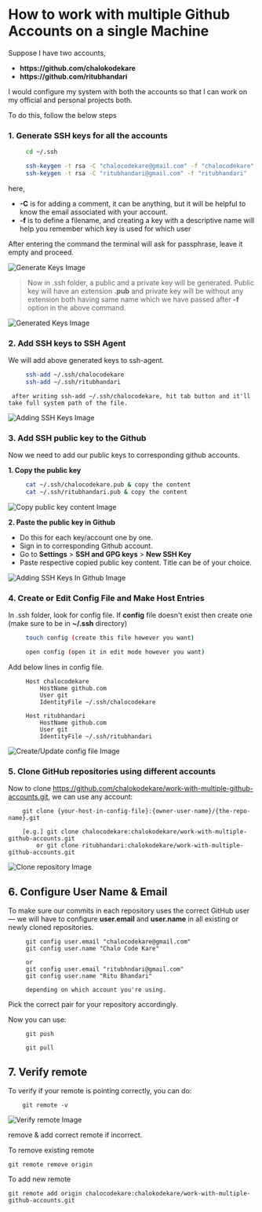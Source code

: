 # How to work with multiple Github Accounts on a single Machine

Suppose I have two accounts, 
 - **https:/<span></span>/github.com<span></span>/chalokodekare**
 - **https:/<span></span>/github.com<span></span>/ritubhandari**

I would configure my system with both the accounts so that I can work on my official and personal projects both.

To do this, follow the below steps

### 1. Generate SSH keys for all the accounts

```sh
     cd ~/.ssh
```

```sh
     ssh-keygen -t rsa -C "chalocodekare@gmail.com" -f "chalocodekare"
     ssh-keygen -t rsa -C "ritubhandari@gmail.com" -f "ritubhandari"
```
here,

- **-C** is for adding a comment, it can be anything, but it will be helpful to know the email associated with your account.
- **-f** is to define a filename, and creating a key with a descriptive name will help you remember which key is used for which user

After entering the command the terminal will ask for passphrase, leave it empty and proceed.

![Generate Keys Image](resources/generate-ssh-key.jpg)

> Now in .ssh folder, a public and a private key will be generated.
> Public key will have an extension __.pub__ and private key will be without any extension both having same name which we have passed after __-f__ option in the above command.

![Generated Keys Image](resources/generated-keys.JPG)


### 2. Add SSH keys to SSH Agent

We will add above generated keys to ssh-agent.
```sh
     ssh-add ~/.ssh/chalocodekare
     ssh-add ~/.ssh/ritubhandari
```
     after writing ssh-add ~/.ssh/chalocodekare, hit tab button and it'll take full system path of the file.

![Adding SSH Keys Image](resources/add-ssh-key.JPG)

### 3. Add SSH public key to the Github
Now we need to add our public keys to corresponding github accounts.

__1. Copy the public key__

```sh
     cat ~/.ssh/chalocodekare.pub & copy the content
     cat ~/.ssh/ritubhandari.pub & copy the content
```
![Copy public key content Image](resources/public-key-content.JPG)

__2. Paste the public key in Github__

* Do this for each key/account one by one.
* Sign in to corresponding Github account.
* Go to **Settings** > **SSH and GPG keys** > **New SSH Key**
* Paste respective copied public key content. Title can be of your choice.
  
![Adding SSH Keys In Github Image](resources/add-ssh-key-in-github.JPG)

### 4. Create or Edit Config File and Make Host Entries

In .ssh folder, look for config file.
If **config** file doesn't exist then create one (make sure to be in **~/.ssh** directory)

```sh
     touch config (create this file however you want)
```

```sh
     open config (open it in edit mode however you want)
```

Add below lines in config file.
```config
     Host chalocodekare
         HostName github.com
         User git
         IdentityFile ~/.ssh/chalocodekare
    
     Host ritubhandari
         HostName github.com
         User git
         IdentityFile ~/.ssh/ritubhandari
```
![Create/Update config file Image](resources/config-file-content.JPG)

### 5. Clone GitHub repositories using different accounts

Now to clone https://github.com/chalokodekare/work-with-multiple-github-accounts.git, we can use any account:

 ```git
     git clone {your-host-in-config-file}:{owner-user-name}/{the-repo-name}.git

     [e.g.] git clone chalocodekare:chalokodekare/work-with-multiple-github-accounts.git
         or git clone ritubhandari:chalokodekare/work-with-multiple-github-accounts.git
 ```
![Clone repository Image](resources/clone-the-repo.JPG)

## 6. Configure User Name & Email

To make sure our commits in each repository uses the correct GitHub user — we will have to configure **user.email** and **user.name** in all existing or newly cloned repositories.

```git
     git config user.email "chalocodekare@gmail.com"
     git config user.name "Chalo Code Kare"
     
     or 
     git config user.email "ritubhndari@gmail.com"
     git config user.name "Ritu Bhandari"
     
     depending on which account you're using.
```
Pick the correct pair for your repository accordingly.


Now you can use:
```git
     git push
     
     git pull
```

## 7. Verify remote
To verify if your remote is pointing correctly, you can do:
```
    git remote -v
```
![Verify remote Image](resources/verify-remote.JPG)

remove & add correct remote if incorrect.

To remove existing remote
```
git remote remove origin
```

To add new remote
```
git remote add origin chalocodekare:chalokodekare/work-with-multiple-github-accounts.git
```
